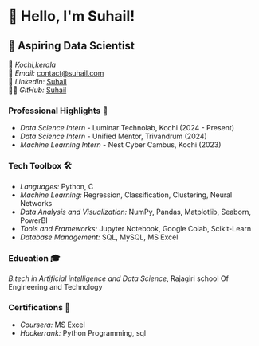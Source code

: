 # 👋 Hello, I'm Suhail!

## 🚀 Aspiring Data Scientist 

📍 *Kochi,kerala*  
📧 *Email:* [contact@suhail.com](mailto:ahammedsuhail2114@gmail.com)  
🔗 *LinkedIn:* [Suhail](https://www.linkedin.com/in/ahammed-suhail-803024257/)  
👨‍💻 *GitHub:* [Suhail](https://github.com/ahmdsuhail21)


### Professional Highlights 🌟
- *Data Science Intern* - Luminar Technolab, Kochi (2024 - Present)
- *Data Science Intern* - Unified Mentor, Trivandrum (2024)
- *Machine Learning Intern* - Nest Cyber Cambus, Kochi (2023)


### Tech Toolbox 🛠
- *Languages:* Python, C
- *Machine Learning:* Regression, Classification, Clustering, Neural Networks
- *Data Analysis and Visualization:* NumPy, Pandas, Matplotlib, Seaborn, PowerBI
- *Tools and Frameworks:* Jupyter Notebook, Google Colab, Scikit-Learn
- *Database Management:* SQL, MySQL, MS Excel

### Education 🎓
*B.tech in Artificial intelligence and Data Science*, Rajagiri school Of Engineering and Technology

### Certifications 📜
- *Coursera:* MS Excel
- *Hackerrank:* Python Programming, sql
<!---
ahmdsuhail21/ahmdsuhail21 is a ✨ special ✨ repository because its `README.md` (this file) appears on your GitHub profile.
You can click the Preview link to take a look at your changes.
--->
